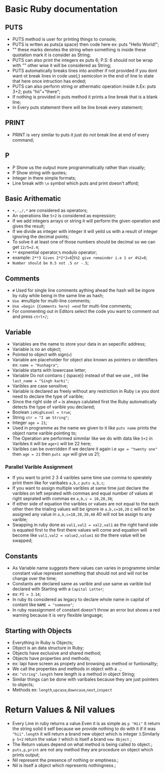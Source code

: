 # Basic Ruby documentation
 ## PUTS
  - PUTS method is user for printing things to console;
  - PUTS is wrtten as puts{a space} then code here ex: puts "Hello World!";
  - "" these marks denotes the string when something is inside these quotation mark it is consider as String;
  - PUTS can also print the integers ex puts 6; P.S: 6 should not be wrap with "" other wise it will be considered as String;
  - PUTS automatically breaks lines into another if not provided if you dont want ot break lines in code use(;) semicolon in the end of line to state that here once intruction has ended;
  - PUTS can also perform string or athermatic operation inside it.Ex: puts 3+2; puts "hii"+"there";
  - If nothing is provided in puts method it prints a line break that is a blank line;
  - In Every puts statement there will be line break every statement;
 ## PRINT
  - PRINT is very similar to puts it just do not break line at end of every command;
 ## P
  - P Show us the output more programmatically rather than visually;
  - P Show string with quotes;
  - Integer in there simple formats;
  - Line break with `\n` symbol which puts and print doesn't afford;
 ## Basic Arithematic
  - `+,-,/,*` are considered as operators;
  - An operations like `5+2` is considered as expression;
  - If we add integers arrays or string it will perform the given operation and gives the result;
  - If we divide as integer with integer it will yeild us with a result of integer ignoring the decimal points;
  - To solve it at least one of those numbers should be decimal so we can get `12/5=2.4`;
  - `**` expnential operator,`%` modulo operator;
  - example: `2**3 Gives 2*2*2=8`|`5%2 give remainder i.e 1 or 4%2=0`;
  - `Number should be 0.5 not .5 or -.5`; 
 ## Comments
  - `#` Used for single line comments aything ahead the hash will be ingore by ruby while being in the same line as hash;
  - `Use #`multiple for multi-line comments;
  - `Use =begin {Comments here} =end` for multi-line comments;
  - For commenting out in Editors select the code you want to comment out and press `ctrl+/`;
 
 ## Variable
  - Variables are the name to store your data in an sepecific address;
  - Variable is no an object;
  - Pointed to object with sign(`=`)
  - Variable are placeholder for object also known as pointers or identifiers ex: `name = "Kushagra"`;
  - Variable starts with lowercase letter;
  - Variable Do not contians { (space)} instead of that we use _ init like `last_name = "Singh karki"`;
  - Varibles are case sensitive;
  - Variable is declared as freely without any restriction in Ruby i.e you dont need to declare the type of varible;
  - Since the right side of `=` is always calulated first the Ruby automatically detects the type of varible you declared;
  - Boolean `isHighLevel = true`;
  - String `str = "I am String"`;
  - Integer `age = 21`;
  - Used in programme as the name we given to it like `puts name` prints the object name varible pointing to;
  - The Operation are performed simmilar like we do with data like `5+2` in Varibles it will be `age+1` will be 22 here;
  - Varibles can be overridden if we declare it again i.e `age = "twenty one"` then `age = 21` then `puts age` will give us 21;
  ### Parallel Varible Assignment
  - If you want to print 2 3 4 varibles same time use comma to sperately print them like for varibales `a,b,c` `puts a,b,c`;
  - If you want to assign multiple varibles at same time just declare the varibles on left seprated with commas and equal number of values at right seprated with commas ex `a,b,c = 10,20,30`;
  - If either side of equation the varibles or values are not equal to the each other then the trialing values will be ignore ie `a,b,c=10,20` c will not be assigned any value in `a,b,c=10,20,30,40` 40 will not be assign to any varible;
  - Swapping in ruby done as `val1,val2 = val2,val1` as the right hand side is equated first to the first there values will come and equation will become like `val1,val2 = value2,value1` so the there value will be swapped;
 ## Constants
  - As Variable name suggests there values can varies in programme similar constant value represent something that should not and will not be change over the time;
  - Constants are declared same as varible and use same as varible but declared with Starting with a `Capital Letter`;
  - ex: `PI = 3.14`;
  - In ruby its considered as legacy to declare whole name in capital of contant like `NAME = "someone"`;
  - In ruby reassignment of constant doesn't throw an error but shows a red warning because it is very flexible language;

 ## Starting with Objects
  - Everything in Ruby is Objects;
  - Object is an data structure in Ruby;
  - Objects have exclusive and shared method;
  - Objects have properties and methods;
  - ex: lapi have screen as propety and browsing as method or funtionallty;
  - We call the properties and methods in object with a `.`;
  - ex: `"string".length` here length is a method in object String;
  - Similar things can be done with varibales because they are just pointers to objects;
  - Methods ex: `length`,`upcase`,`downcase`,`next`,`inspect`
 # Return Values & Nil values
  - Every Line in ruby returns a value.Even it is as simple as `p "Hii"` it return the string solid it self because we provide nothing to do with it if it was `"hii".length` it will return a brand new object which is integer `3`.Similarly `p 5+2` return the value `7` which is itself a brand `new Object` ;
  - The Return values depend on what method is being called to object.;
  - `puts,p,print` are not any method they are procedure on object which prints output;
  - Nil represent the presence of nothing or emptiness.;
  - Nil is itself a object which represents nothingness.;
